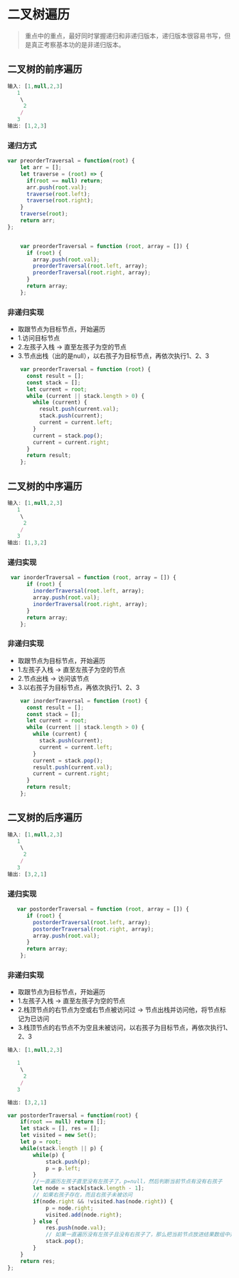 # 二叉树遍历

> 重点中的重点，最好同时掌握递归和非递归版本，递归版本很容易书写，但是真正考察基本功的是非递归版本。

## 二叉树的前序遍历

```js
输入: [1,null,2,3]  
   1
    \
     2
    /
   3 
输出: [1,2,3]
```

### 递归方式

```js
var preorderTraversal = function(root) {
    let arr = [];
    let traverse = (root) => {
      if(root == null) return;
      arr.push(root.val);
      traverse(root.left);
      traverse(root.right); 
    }
    traverse(root);
    return arr;
};


    var preorderTraversal = function (root, array = []) {
      if (root) {
        array.push(root.val);
        preorderTraversal(root.left, array);
        preorderTraversal(root.right, array);
      }
      return array;
    };
```

### 非递归实现

- 取跟节点为目标节点，开始遍历
- 1.访问目标节点
- 2.左孩子入栈 -> 直至左孩子为空的节点
- 3.节点出栈（出的是null），以右孩子为目标节点，再依次执行1、2、3

```js
    var preorderTraversal = function (root) {
      const result = [];
      const stack = [];
      let current = root;
      while (current || stack.length > 0) {
        while (current) {
          result.push(current.val);
          stack.push(current);
          current = current.left;
        }
        current = stack.pop();
        current = current.right;
      }
      return result;
    };
```

## 二叉树的中序遍历

```js
输入: [1,null,2,3]
   1
    \
     2
    /
   3
输出: [1,3,2]
```

### 递归实现

```js
 var inorderTraversal = function (root, array = []) {
      if (root) {
        inorderTraversal(root.left, array);
        array.push(root.val);
        inorderTraversal(root.right, array);
      }
      return array;
    };

```

### 非递归实现

- 取跟节点为目标节点，开始遍历
- 1.左孩子入栈 -> 直至左孩子为空的节点
- 2.节点出栈 -> 访问该节点
- 3.以右孩子为目标节点，再依次执行1、2、3

```js
    var inorderTraversal = function (root) {
      const result = [];
      const stack = [];
      let current = root;
      while (current || stack.length > 0) {
        while (current) {
          stack.push(current);
          current = current.left;
        }
        current = stack.pop();
        result.push(current.val);
        current = current.right;
      }
      return result;
    };
```

## 二叉树的后序遍历

```js
输入: [1,null,2,3]  
   1
    \
     2
    /
   3 
输出: [3,2,1]
```

### 递归实现

```js
   var postorderTraversal = function (root, array = []) {
      if (root) {
        postorderTraversal(root.left, array);
        postorderTraversal(root.right, array);
        array.push(root.val);
      }
      return array;
	};
```

### 非递归实现

-  取跟节点为目标节点，开始遍历
-  1.左孩子入栈 -> 直至左孩子为空的节点
-  2.栈顶节点的右节点为空或右节点被访问过 -> 节点出栈并访问他，将节点标记为已访问
-  3.栈顶节点的右节点不为空且未被访问，以右孩子为目标节点，再依次执行1、2、3

```js
输入: [1,null,2,3]  

   1
    \
     2
    /
   3 

输出: [3,2,1]

var postorderTraversal = function(root) {
    if(root == null) return [];
    let stack = [], res = [];
    let visited = new Set();
    let p = root;
    while(stack.length || p) {
        while(p) {
            stack.push(p);
            p = p.left;
		}
		//一直遍历左孩子直至没有左孩子了，p=null，然后判断当前节点有没有右孩子
        let node = stack[stack.length - 1];
        // 如果右孩子存在，而且右孩子未被访问
        if(node.right && !visited.has(node.right)) {
            p = node.right;
            visited.add(node.right);
        } else {
			res.push(node.val);
			// 如果一直遍历没有左孩子且没有右孩子了，那么把当前节点放进结果数组中并且返回到上个节点重新再去判断上个节点有没有右孩子
            stack.pop();
        }
    }
    return res;
};
```